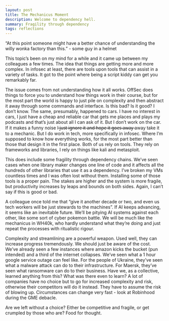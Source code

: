 ```yaml
---
layout: post
title: The Mechanicus Moment
description: Welcome to dependency hell.
summary: Fragility through dependency
tags: reflections
---
```


“At this point someone might have a better chance of understanding the willy wonka factory than this.” - some guy in a helmet

This topic’s been on my mind for a while and it came up between my colleagues a few times. The idea that things are getting more and more complex. In infosec at least, there are tools upon tools that can assist in a variety of tasks. It got to the point where being a script kiddy can get you remarkably far. 

The issue comes from not understanding how it all works. OffSec does things to force you to understand how things work in their course, but for the most part the world is happy to just pile on complexity and then abstract it away through some commands and interface. Is this bad? Is it good? I don’t know. The same, presumably, happened to cars. I have no interest in cars, I just have a cheap and reliable car that gets me places and plays my podcasts and that’s just about all I can ask of it. But I don’t work on the car. If it makes a funny noise I  ̶j̶u̶s̶t̶ ̶i̶g̶n̶o̶r̶e̶ ̶i̶t̶ ̶a̶n̶d̶ ̶h̶o̶p̶e̶ ̶i̶t̶ ̶g̶o̶e̶s̶ ̶a̶w̶a̶y̶  away take it to a mechanic. But I do work in tech, more specifically in infosec. Where I’m supposed to know how everything works, for the most part better than those that design it in the first place. Both of us rely on tools. They rely on frameworks and libraries, I rely on things like kali and metasploit. 

This does include some fragility through dependency chains. We’ve seen cases when one library maker changes one line of code and it affects all the hundreds of other libraries that use it as a dependency. I’ve broken my VMs countless times and I was often lost without them. Installing some of those tools is a proper pain. The stakes are higher and the system is more fragile, but productivity increases by leaps and bounds on both sides. Again, I can’t say if this is good or bad.

A colleague once told me that “give it another decade or two, and even us tech workers will be just stewards to the machines”. If AI keeps advancing, it seems like an inevitable future. We’ll be pitying AI systems against each other, like some sort of cyber pokemon battle. We will be much like the mechanicus in WH40k, who hardly understand what they’re doing and just repeat the processes with ritualistic rigour. 

Complexity and streamlining are a powerful weapon. Used well, they can increase progress tremendously. We should just be aware of the cost. We’ve already seen a few instances where amazon kicks the bucket (pun intended) and a third of the internet collapses. We’ve seen what a 1 hour google service outage can feel like. For the people of Ukraine, they’ve seen what a malware attack can do to their infrastructure. For Maersk, they’ve seen what ransomware can do to their business. Have we, as a collective, learned anything from this? What was there even to learn? A lot of companies have no choice but to go for increased complexity and risk, otherwise their competitors will do it instead. They have to assume the risk of blowing up. Circumstances can change very fast - look at Robinhood during the GME debacle. 

Are we left without a choice? Either be competitive and fragile, or get crumpled by those who are? Food for thought. 
